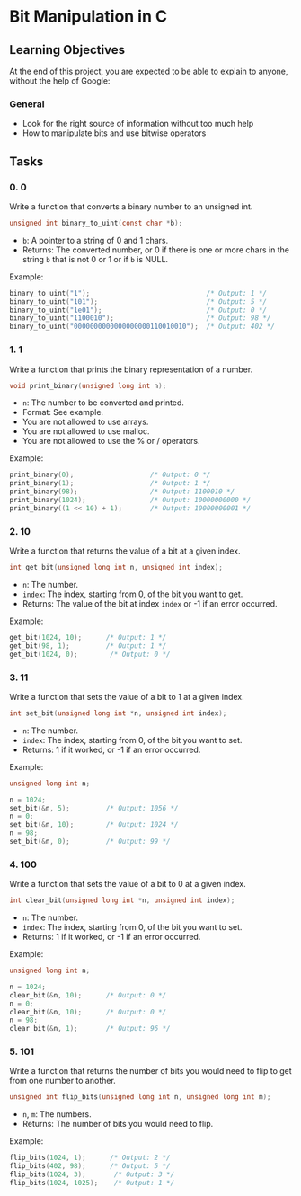 # Bit Manipulation in C

## Learning Objectives

At the end of this project, you are expected to be able to explain to anyone, without the help of Google:

### General
- Look for the right source of information without too much help
- How to manipulate bits and use bitwise operators

## Tasks

### 0. 0

Write a function that converts a binary number to an unsigned int.

```c
unsigned int binary_to_uint(const char *b);
```

- `b`: A pointer to a string of 0 and 1 chars.
- Returns: The converted number, or 0 if there is one or more chars in the string `b` that is not 0 or 1 or if `b` is NULL.

Example:

```c
binary_to_uint("1");                             /* Output: 1 */
binary_to_uint("101");                           /* Output: 5 */
binary_to_uint("1e01");                          /* Output: 0 */
binary_to_uint("1100010");                       /* Output: 98 */
binary_to_uint("0000000000000000000110010010");  /* Output: 402 */
```

### 1. 1

Write a function that prints the binary representation of a number.

```c
void print_binary(unsigned long int n);
```

- `n`: The number to be converted and printed.
- Format: See example.
- You are not allowed to use arrays.
- You are not allowed to use malloc.
- You are not allowed to use the % or / operators.

Example:

```c
print_binary(0);                   /* Output: 0 */
print_binary(1);                   /* Output: 1 */
print_binary(98);                  /* Output: 1100010 */
print_binary(1024);                /* Output: 10000000000 */
print_binary((1 << 10) + 1);       /* Output: 10000000001 */
```

### 2. 10

Write a function that returns the value of a bit at a given index.

```c
int get_bit(unsigned long int n, unsigned int index);
```

- `n`: The number.
- `index`: The index, starting from 0, of the bit you want to get.
- Returns: The value of the bit at index `index` or -1 if an error occurred.

Example:

```c
get_bit(1024, 10);      /* Output: 1 */
get_bit(98, 1);         /* Output: 1 */
get_bit(1024, 0);        /* Output: 0 */
```

### 3. 11

Write a function that sets the value of a bit to 1 at a given index.

```c
int set_bit(unsigned long int *n, unsigned int index);
```

- `n`: The number.
- `index`: The index, starting from 0, of the bit you want to set.
- Returns: 1 if it worked, or -1 if an error occurred.

Example:

```c
unsigned long int n;

n = 1024;
set_bit(&n, 5);         /* Output: 1056 */
n = 0;
set_bit(&n, 10);        /* Output: 1024 */
n = 98;
set_bit(&n, 0);         /* Output: 99 */
```

### 4. 100

Write a function that sets the value of a bit to 0 at a given index.

```c
int clear_bit(unsigned long int *n, unsigned int index);
```

- `n`: The number.
- `index`: The index, starting from 0, of the bit you want to set.
- Returns: 1 if it worked, or -1 if an error occurred.

Example:

```c
unsigned long int n;

n = 1024;
clear_bit(&n, 10);      /* Output: 0 */
n = 0;
clear_bit(&n, 10);      /* Output: 0 */
n = 98;
clear_bit(&n, 1);       /* Output: 96 */
```

### 5. 101

Write a function that returns the number of bits you would need to flip to get from one number to another.

```c
unsigned int flip_bits(unsigned long int n, unsigned long int m);
```

- `n`, `m`: The numbers.
- Returns: The number of bits you would need to flip.

Example:

```c
flip_bits(1024, 1);      /* Output: 2 */
flip_bits(402, 98);      /* Output: 5 */
flip_bits(1024, 3);       /* Output: 3 */
flip_bits(1024, 1025);    /* Output: 1 */
```